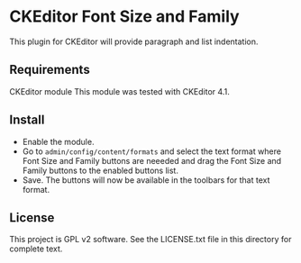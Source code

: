 CKEditor  Font Size and Family 
===============================

This plugin for CKEditor will provide paragraph and list indentation.

Requirements
------------

CKEditor module
This module was tested with CKEditor 4.1.

Install
-------

- Enable the module.
- Go to `admin/config/content/formats` and select the text format where Font Size and Family 
buttons are neeeded and drag the Font Size and Family buttons to the enabled
buttons list.
- Save. The buttons will now be available in the toolbars for that text format.

License
-------

This project is GPL v2 software. See the LICENSE.txt file in this directory for
complete text.



